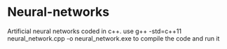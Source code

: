 # Neural-networks
Artificial neural networks coded in c++.
use g++ -std=c++11 neural_network.cpp -o neural_network.exe
to compile the code and run it 

